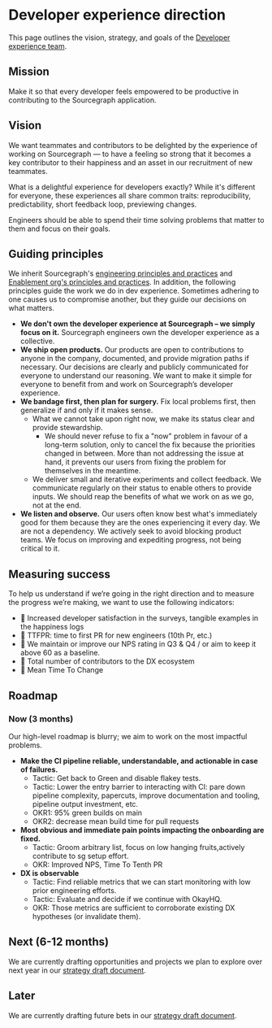 # Developer experience direction

This page outlines the vision, strategy, and goals of the [Developer experience team](../../../engineering/enablement/dev-experience/index.md).

## Mission

Make it so that every developer feels empowered to be productive in contributing to the Sourcegraph application.

## Vision

We want teammates and contributors to be delighted by the experience of working on Sourcegraph — to have a feeling so strong that it becomes a key contributor to their happiness and an asset in our recruitment of new teammates.

What is a delightful experience for developers exactly? While it's different for everyone, these experiences all share common traits: reproducibility, predictability, short feedback loop, previewing changes.

Engineers should be able to spend their time solving problems that matter to them and focus on their goals.

## Guiding principles

We inherit Sourcegraph's [engineering principles and practices](../../principles-and-practices.md) and [Enablement org's principles and practices](../../developer-insights/index.md#principles-and-practices). In addition, the following principles guide the work we do in dev experience. Sometimes adhering to one causes us to compromise another, but they guide our decisions on what matters.

- **We don't own the developer experience at Sourcegraph – we simply focus on it.** Sourcegraph engineers own the developer experience as a collective.
- **We ship open products.** Our products are open to contributions to anyone in the company, documented, and provide migration paths if necessary. Our decisions are clearly and publicly communicated for everyone to understand our reasoning. We want to make it simple for everyone to benefit from and work on Sourcegraph’s developer experience.
- **We bandage first, then plan for surgery.** Fix local problems first, then generalize if and only if it makes sense.
  - What we cannot take upon right now, we make its status clear and provide stewardship.
    - We should never refuse to fix a "now" problem in favour of a long-term solution, only to cancel the fix because the priorities changed in between. More than not addressing the issue at hand, it prevents our users from fixing the problem for themselves in the meantime.
  - We deliver small and iterative experiments and collect feedback. We communicate regularly on their status to enable others to provide inputs. We should reap the benefits of what we work on as we go, not at the end.
- **We listen and observe.** Our users often know best what's immediately good for them because they are the ones experiencing it every day.
  We are not a dependency. We actively seek to avoid blocking product teams. We focus on improving and expediting progress, not being critical to it.

## Measuring success

To help us understand if we’re going in the right direction and to measure the progress we’re making, we want to use the following indicators:

- 🎯 Increased developer satisfaction in the surveys, tangible examples in the happiness logs
- 🎯 TTFPR: time to first PR for new engineers (10th Pr, etc.)
- 🎯 We maintain or improve our NPS rating in Q3 & Q4 / or aim to keep it above 60 as a baseline.
- 🎯 Total number of contributors to the DX ecosystem
- 🎯 Mean Time To Change

## Roadmap

### Now (3 months)

Our high-level roadmap is blurry; we aim to work on the most impactful problems.

- **Make the CI pipeline reliable, understandable, and actionable in case of failures.**
  - Tactic: Get back to Green and disable flakey tests.
  - Tactic: Lower the entry barrier to interacting with CI: pare down pipeline complexity, papercuts, improve documentation and tooling, pipeline output investment, etc.
  - OKR1: 95% green builds on main
  - OKR2: decrease mean build time for pull requests
- **Most obvious and immediate pain points impacting the onboarding are fixed.**
  - Tactic: Groom arbitrary list, focus on low hanging fruits,actively contribute to sg setup effort.
  - OKR: Improved NPS, Time To Tenth PR
- **DX is observable**
  - Tactic: Find reliable metrics that we can start monitoring with low prior engineering efforts.
  - Tactic: Evaluate and decide if we continue with OkayHQ.
  - OKR: Those metrics are sufficient to corroborate existing DX hypotheses (or invalidate them).

## Next (6-12 months)

We are currently drafting opportunities and projects we plan to explore over next year in our [strategy draft document](https://docs.google.com/document/d/1IrIe7NUEr_0RscvWDuvtjAKFRIp4agpc_in1_6T5WBQ/edit#).

## Later

We are currently drafting future bets in our [strategy draft document](https://docs.google.com/document/d/1IrIe7NUEr_0RscvWDuvtjAKFRIp4agpc_in1_6T5WBQ/edit#).
